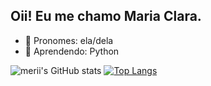 ## Oii! Eu me chamo Maria Clara.
 
- 👧 Pronomes: ela/dela
- 🐍 Aprendendo: Python

![merii's GitHub stats](https://github-readme-stats.vercel.app/api?username=meriicodes&show_icons=true&theme=transparent)
[![Top Langs](https://github-readme-stats.vercel.app/api/top-langs/?username=meriicodes&layout=compact)](https://github.com/meriicodes/github-readme-stats)
